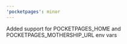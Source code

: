```yaml
---
'pocketpages': minor
---
```


Added support for POCKETPAGES_HOME and POCKETPAGES_MOTHERSHIP_URL env vars

